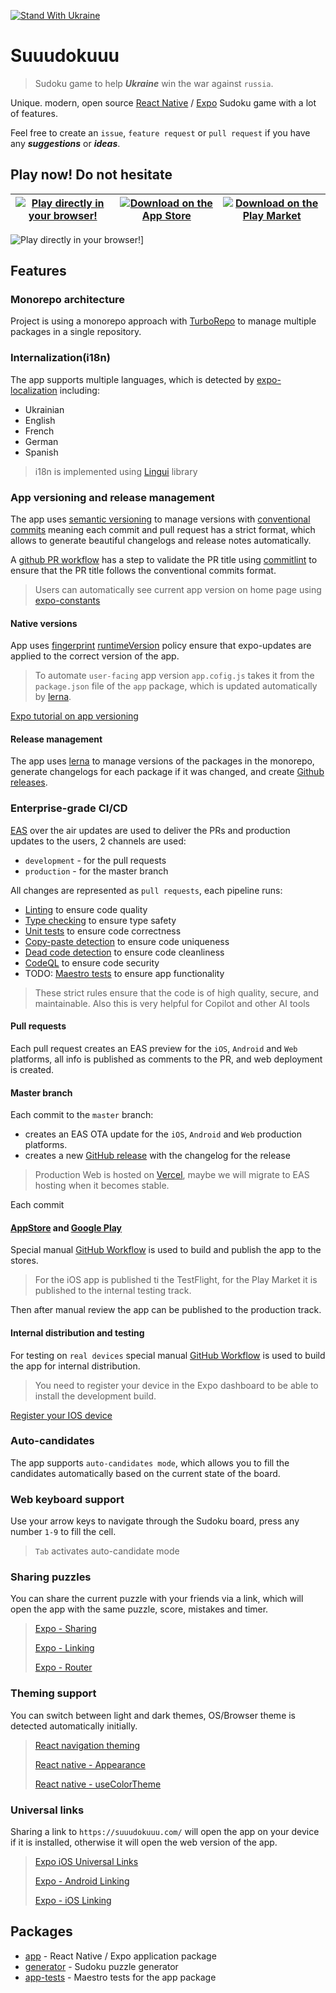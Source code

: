 [![Stand With Ukraine](https://raw.githubusercontent.com/vshymanskyy/StandWithUkraine/main/banner2-direct.svg)](https://stand-with-ukraine.pp.ua)

# Suuudokuuu

> Sudoku game to help **_Ukraine_** win the war against `russia`.

Unique. modern, open source [React Native](https://reactnative.dev/) / [Expo](https://expo.dev/) Sudoku game with a lot of features.

Feel free to create an `issue`, `feature request` or `pull request` if you have any **_suggestions_** or **_ideas_**.

## Play now! Do not hesitate

| [![Play directly in your browser!](packages/app/assets/chrome.png)](https://www.suuudokuuu.com/) | [![Download on the App Store](packages/app/assets/appstore-badge.png)](https://apps.apple.com/ua/app/suuudokuuu/id6449440933) | [![Download on the Play Market](packages/app/assets/google-play-badge.png)](https://apps.apple.com/ua/app/suuudokuuu/id6449440933) |
| ------------------------------------------------------------------------------------------------ | ----------------------------------------------------------------------------------------------------------------------------- | ---------------------------------------------------------------------------------------------------------------------------------- |

![Play directly in your browser!](packages/app/assets/gameplay.gif)]

## Features

### Monorepo architecture

Project is using a monorepo approach with [TurboRepo](https://turborepo.com/) to manage multiple packages in a single repository.

### Internalization(i18n)

The app supports multiple languages, which is detected by [expo-localization](https://docs.expo.dev/versions/latest/sdk/localization/) including:

- Ukrainian
- English
- French
- German
- Spanish

> i18n is implemented using [Lingui](https://lingui.dev/) library

### App versioning and release management

The app uses [semantic versioning](https://semver.org/) to manage versions with [conventional commits](https://www.conventionalcommits.org/en/v1.0.0/)
meaning each commit and pull request has a strict format, which allows to generate beautiful changelogs and release notes automatically.

A [github PR workflow](.github/workflows/merge-request.yml#29) has a step to validate the PR title using [commitlint](https://commitlint.js.org/) to ensure that the PR title follows the conventional commits format.

> Users can automatically see current app version on home page using [expo-constants](https://docs.expo.dev/versions/latest/sdk/constants/)

#### Native versions

App uses [fingerprint](https://docs.expo.dev/versions/latest/sdk/fingerprint/) [runtimeVersion](https://docs.expo.dev/eas-update/runtime-versions/) policy ensure that expo-updates are applied to the correct version of the app.

> To automate `user-facing` app version `app.cofig.js` takes it from the `package.json` file of the `app` package, which is updated automatically by [lerna](https://lerna.js.org/).

[Expo tutorial on app versioning](https://docs.expo.dev/tutorial/eas/manage-app-versions/)

#### Release management

The app uses [lerna](https://lerna.js.org/) to manage versions of the packages in the monorepo, generate changelogs for each package if it was changed, and create [Github releases](https://docs.github.com/en/repositories/releasing-projects-on-github/about-releases).

### Enterprise-grade CI/CD

[EAS](https://expo.dev/eas) over the air updates are used to deliver the PRs and production updates to the users, 2 channels are used:

- `development` - for the pull requests
- `production` - for the master branch

All changes are represented as `pull requests`, each pipeline runs:

- [Linting](https://eslint.org/) to ensure code quality
- [Type checking](https://www.typescriptlang.org/) to ensure type safety
- [Unit tests](https://jestjs.io/) to ensure code correctness
- [Copy-paste detection](https://github.com/kucherenko/jscpd) to ensure code uniqueness
- [Dead code detection](https://knip.dev/) to ensure code cleanliness
- [CodeQL](https://codeql.github.com/) to ensure code security
- TODO: [Maestro tests](https://maestro.mobile.dev/) to ensure app functionality

> These strict rules ensure that the code is of high quality, secure, and maintainable.
> Also this is very helpful for Copilot and other AI tools

#### Pull requests

Each pull request creates an EAS preview for the `iOS`, `Android` and `Web` platforms, all info is published as comments to the PR, and web deployment is created.

#### Master branch

Each commit to the `master` branch:

- creates an EAS OTA update for the `iOS`, `Android` and `Web` production platforms.
- creates a new [GitHub release](#app-versioning-and-release-management) with the changelog for the release

> Production Web is hosted on [Vercel](https://vercel.com/), maybe we will migrate to EAS hosting when it becomes stable.

Each commit

#### [AppStore](https://www.apple.com/app-store/) and [Google Play](https://play.google.com/console)

Special manual [GitHub Workflow](./.github/workflows/native-publish.yml) is used to build and publish the app to the stores.

> For the iOS app is published ti the TestFlight, for the Play Market it is published to the internal testing track.

Then after manual review the app can be published to the production track.

#### Internal distribution and testing

For testing on `real devices` special manual [GitHub Workflow](./.github/workflows/native-dev-build.yml) is used to build the app for internal distribution.

> You need to register your device in the Expo dashboard to be able to install the development build.

[Register your IOS device](https://expo.dev/register-device/c1da1a6e-616b-40a3-93ba-45bef53696e5)

### Auto-candidates

The app supports `auto-candidates mode`, which allows you to fill the candidates automatically based on the current state of the board.

### Web keyboard support

Use your arrow keys to navigate through the Sudoku board, press any number `1-9` to fill the cell.

> `Tab` activates auto-candidate mode

### Sharing puzzles

You can share the current puzzle with your friends via a link, which will open the app with the same puzzle, score, mistakes and timer.

> [Expo - Sharing](https://docs.expo.dev/versions/latest/sdk/sharing/)
>
> [Expo - Linking](https://docs.expo.dev/versions/latest/sdk/linking/)
>
> [Expo - Router](https://docs.expo.dev/linking/overview/#use-expo-router-to-handle-deep-linking)

### Theming support

You can switch between light and dark themes, OS/Browser theme is detected automatically initially.

> [React navigation theming](https://reactnavigation.org/docs/themes/)
>
> [React native - Appearance](https://reactnative.dev/docs/appearance)
>
> [React native - useColorTheme](https://reactnative.dev/docs/usecolorscheme)

### Universal links

Sharing a link to `https://suuudokuuu.com/` will open the app on your device if it is installed, otherwise it will open the web version of the app.

> [Expo iOS Universal Links](https://docs.expo.dev/linking/ios-universal-links/)
>
> [Expo - Android Linking](https://docs.expo.dev/linking/android-app-links/)
>
> [Expo - iOS Linking](https://docs.expo.dev/linking/ios-universal-links/)

## Packages

- [app](packages/app/readme.md) - React Native / Expo application package
- [generator](packages/generator/readme.md) - Sudoku puzzle generator
- [app-tests](tests/app-tests/readme.md) - Maestro tests for the app package

